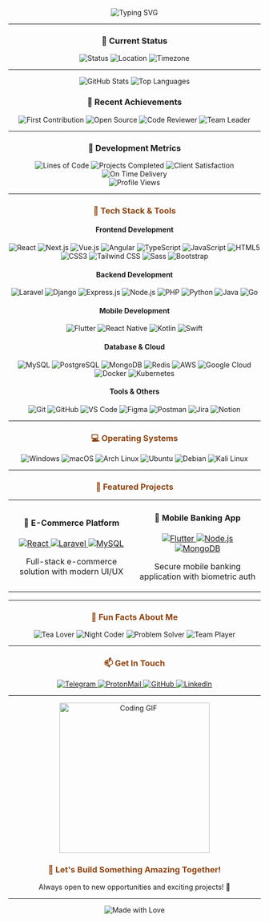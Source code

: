 <div align="center">
  <img src="https://readme-typing-svg.demolab.com?font=Fira+Code&weight=600&size=28&pause=1000&color=8B4513&center=true&vCenter=true&width=600&height=100&lines=Hallo%2C+I'm+Ovin;Full+Stack+Developer;Web+%26+Mobile+Developer;Passionate+about+Innovation" alt="Typing SVG" />
</div>

---

<div align="center">
  <h3>🎯 Current Status</h3>
  <img src="https://img.shields.io/badge/Status-Available%20for%20Projects-brightgreen?style=for-the-badge" alt="Status" />
  <img src="https://img.shields.io/badge/Location-Indonesia-FF6B6B?style=for-the-badge" alt="Location" />
  <img src="https://img.shields.io/badge/Timezone-WIB%20%28UTC%2B7%29-00D4AA?style=for-the-badge" alt="Timezone" />
</div>

---

<div align="center">
  <img src="https://github-readme-stats.anuraghazra1.vercel.app/api?username=vincreator&show_icons=true&theme=radical&hide_border=true&bg_color=0D1117&title_color=8B4513&text_color=FFFFFF&icon_color=8B4513&hide=issues,contribs&include_all_commits=true&count_private=true" alt="GitHub Stats" />
  <img src="https://github-readme-stats.anuraghazra1.vercel.app/api/top-langs/?username=vincreator&layout=compact&theme=radical&hide_border=true&bg_color=0D1117&title_color=8B4513&text_color=FFFFFF&langs_count=8&hide=jupyter%20notebook,tex,css,php" alt="Top Languages" />
</div>

<div align="center">
  <h3>🎯 Recent Achievements</h3>
  <img src="https://img.shields.io/badge/First%20Contribution-2024-brightgreen?style=for-the-badge" alt="First Contribution" />
  <img src="https://img.shields.io/badge/Open%20Source-Contributor-blue?style=for-the-badge" alt="Open Source" />
  <img src="https://img.shields.io/badge/Code%20Reviewer-Expert-orange?style=for-the-badge" alt="Code Reviewer" />
  <img src="https://img.shields.io/badge/Team%20Leader-Experienced-purple?style=for-the-badge" alt="Team Leader" />
</div>

---

<div align="center">
  <h3>🚀 Development Metrics</h3>
  <img src="https://img.shields.io/badge/Lines%20of%20Code-100k%2B-brightgreen?style=for-the-badge" alt="Lines of Code" />
  <img src="https://img.shields.io/badge/Projects%20Completed-30%2B-blue?style=for-the-badge" alt="Projects Completed" />
  <img src="https://img.shields.io/badge/Client%20Satisfaction-98%25-orange?style=for-the-badge" alt="Client Satisfaction" />
  <img src="https://img.shields.io/badge/On%20Time%20Delivery-95%25-purple?style=for-the-badge" alt="On Time Delivery" />
</div>

<div align="center">
  <img src="https://komarev.com/ghpvc/?username=vincreator&style=for-the-badge&color=8B4513&label=PROFILE+VIEWS" alt="Profile Views" />
</div>

---

<div align="center">
  <h3 style="color: #8B4513;">🚀 Tech Stack & Tools</h3>
</div>

<div align="center">
  <h4>Frontend Development</h4>
  <img src="https://img.shields.io/badge/React-20232A?style=for-the-badge&logo=react&logoColor=61DAFB" alt="React" />
  <img src="https://img.shields.io/badge/Next.js-000000?style=for-the-badge&logo=next.js&logoColor=white" alt="Next.js" />
  <img src="https://img.shields.io/badge/Vue.js-4FC08D?style=for-the-badge&logo=vue.js&logoColor=white" alt="Vue.js" />
  <img src="https://img.shields.io/badge/Angular-DD0031?style=for-the-badge&logo=angular&logoColor=white" alt="Angular" />
  <img src="https://img.shields.io/badge/TypeScript-007ACC?style=for-the-badge&logo=typescript&logoColor=white" alt="TypeScript" />
  <img src="https://img.shields.io/badge/JavaScript-F7DF1E?style=for-the-badge&logo=javascript&logoColor=black" alt="JavaScript" />
  <img src="https://img.shields.io/badge/HTML5-E34F26?style=for-the-badge&logo=html5&logoColor=white" alt="HTML5" />
  <img src="https://img.shields.io/badge/CSS3-1572B6?style=for-the-badge&logo=css3&logoColor=white" alt="CSS3" />
  <img src="https://img.shields.io/badge/Tailwind_CSS-38B2AC?style=for-the-badge&logo=tailwind-css&logoColor=white" alt="Tailwind CSS" />
  <img src="https://img.shields.io/badge/Sass-CC6699?style=for-the-badge&logo=sass&logoColor=white" alt="Sass" />
  <img src="https://img.shields.io/badge/Bootstrap-563D7C?style=for-the-badge&logo=bootstrap&logoColor=white" alt="Bootstrap" />
</div>

<div align="center">
  <h4>Backend Development</h4>
  <img src="https://img.shields.io/badge/Laravel-FF2D20?style=for-the-badge&logo=laravel&logoColor=white" alt="Laravel" />
  <img src="https://img.shields.io/badge/Django-092E20?style=for-the-badge&logo=django&logoColor=white" alt="Django" />
  <img src="https://img.shields.io/badge/Express.js-000000?style=for-the-badge&logo=express&logoColor=white" alt="Express.js" />
  <img src="https://img.shields.io/badge/Node.js-339933?style=for-the-badge&logo=nodedotjs&logoColor=white" alt="Node.js" />
  <img src="https://img.shields.io/badge/PHP-777BB4?style=for-the-badge&logo=php&logoColor=white" alt="PHP" />
  <img src="https://img.shields.io/badge/Python-3776AB?style=for-the-badge&logo=python&logoColor=white" alt="Python" />
  <img src="https://img.shields.io/badge/Java-ED8B00?style=for-the-badge&logo=openjdk&logoColor=white" alt="Java" />
  <img src="https://img.shields.io/badge/Go-00ADD8?style=for-the-badge&logo=go&logoColor=white" alt="Go" />
</div>

<div align="center">
  <h4>Mobile Development</h4>
  <img src="https://img.shields.io/badge/Flutter-02569B?style=for-the-badge&logo=flutter&logoColor=white" alt="Flutter" />
  <img src="https://img.shields.io/badge/React_Native-20232A?style=for-the-badge&logo=react&logoColor=61DAFB" alt="React Native" />
  <img src="https://img.shields.io/badge/Kotlin-0095D5?style=for-the-badge&logo=kotlin&logoColor=white" alt="Kotlin" />
  <img src="https://img.shields.io/badge/Swift-FA7343?style=for-the-badge&logo=swift&logoColor=white" alt="Swift" />
</div>

<div align="center">
  <h4>Database & Cloud</h4>
  <img src="https://img.shields.io/badge/MySQL-00000F?style=for-the-badge&logo=mysql&logoColor=white" alt="MySQL" />
  <img src="https://img.shields.io/badge/PostgreSQL-316192?style=for-the-badge&logo=postgresql&logoColor=white" alt="PostgreSQL" />
  <img src="https://img.shields.io/badge/MongoDB-4EA94B?style=for-the-badge&logo=mongodb&logoColor=white" alt="MongoDB" />
  <img src="https://img.shields.io/badge/Redis-DC382D?style=for-the-badge&logo=redis&logoColor=white" alt="Redis" />
  <img src="https://img.shields.io/badge/AWS-FF9900?style=for-the-badge&logo=amazonaws&logoColor=white" alt="AWS" />
  <img src="https://img.shields.io/badge/Google_Cloud-4285F4?style=for-the-badge&logo=google-cloud&logoColor=white" alt="Google Cloud" />
  <img src="https://img.shields.io/badge/Docker-2CA5E0?style=for-the-badge&logo=docker&logoColor=white" alt="Docker" />
  <img src="https://img.shields.io/badge/Kubernetes-326CE5?style=for-the-badge&logo=kubernetes&logoColor=white" alt="Kubernetes" />
</div>

<div align="center">
  <h4>Tools & Others</h4>
  <img src="https://img.shields.io/badge/Git-F05032?style=for-the-badge&logo=git&logoColor=white" alt="Git" />
  <img src="https://img.shields.io/badge/GitHub-100000?style=for-the-badge&logo=github&logoColor=white" alt="GitHub" />
  <img src="https://img.shields.io/badge/VS_Code-007ACC?style=for-the-badge&logo=visual-studio-code&logoColor=white" alt="VS Code" />
  <img src="https://img.shields.io/badge/Figma-F24E1E?style=for-the-badge&logo=figma&logoColor=white" alt="Figma" />
  <img src="https://img.shields.io/badge/Postman-FF6C37?style=for-the-badge&logo=postman&logoColor=white" alt="Postman" />
  <img src="https://img.shields.io/badge/Jira-0052CC?style=for-the-badge&logo=jira&logoColor=white" alt="Jira" />
  <img src="https://img.shields.io/badge/Notion-000000?style=for-the-badge&logo=notion&logoColor=white" alt="Notion" />
</div>

---

<div align="center">
  <h3 style="color: #8B4513;">💻 Operating Systems</h3>
  <img src="https://img.shields.io/badge/Windows-0078D6?style=for-the-badge&logo=windows&logoColor=white" alt="Windows" />
  <img src="https://img.shields.io/badge/macOS-000000?style=for-the-badge&logo=macos&logoColor=white" alt="macOS" />
  <img src="https://img.shields.io/badge/Arch_Linux-1793D1?style=for-the-badge&logo=arch-linux&logoColor=white" alt="Arch Linux" />
  <img src="https://img.shields.io/badge/Ubuntu-E95420?style=for-the-badge&logo=ubuntu&logoColor=white" alt="Ubuntu" />
  <img src="https://img.shields.io/badge/Debian-A81D33?style=for-the-badge&logo=debian&logoColor=white" alt="Debian" />
  <img src="https://img.shields.io/badge/Kali_Linux-557C94?style=for-the-badge&logo=kali-linux&logoColor=white" alt="Kali Linux" />
</div>

---

<div align="center">
  <h3 style="color: #8B4513;">🎯 Featured Projects</h3>
  <table>
    <tr>
      <td width="50%">
        <h4 align="center">🚀 E-Commerce Platform</h4>
        <p align="center">
          <a href="#" target="_blank">
            <img src="https://img.shields.io/badge/React-20232A?style=for-the-badge&logo=react&logoColor=61DAFB" alt="React" />
            <img src="https://img.shields.io/badge/Laravel-FF2D20?style=for-the-badge&logo=laravel&logoColor=white" alt="Laravel" />
            <img src="https://img.shields.io/badge/MySQL-00000F?style=for-the-badge&logo=mysql&logoColor=white" alt="MySQL" />
          </a>
        </p>
        <p align="center">Full-stack e-commerce solution with modern UI/UX</p>
      </td>
      <td width="50%">
        <h4 align="center">📱 Mobile Banking App</h4>
        <p align="center">
          <a href="#" target="_blank">
            <img src="https://img.shields.io/badge/Flutter-02569B?style=for-the-badge&logo=flutter&logoColor=white" alt="Flutter" />
            <img src="https://img.shields.io/badge/Node.js-339933?style=for-the-badge&logo=nodedotjs&logoColor=white" alt="Node.js" />
            <img src="https://img.shields.io/badge/MongoDB-4EA94B?style=for-the-badge&logo=mongodb&logoColor=white" alt="MongoDB" />
          </a>
        </p>
        <p align="center">Secure mobile banking application with biometric auth</p>
      </td>
    </tr>
  </table>
</div>

---

<div align="center">
  <h3 style="color: #8B4513;">🎨 Fun Facts About Me</h3>
  <img src="https://img.shields.io/badge/Tea%20Enjoyer-☕-FF6B6B?style=for-the-badge" alt="Tea Lover" />
  <img src="https://img.shields.io/badge/Night%20Coder-🌙-8B4513?style=for-the-badge" alt="Night Coder" />
  <img src="https://img.shields.io/badge/Problem%20Solver-💡-00D4AA?style=for-the-badge" alt="Problem Solver" />
  <img src="https://img.shields.io/badge/Team%20Player-🤝-FFD93D?style=for-the-badge" alt="Team Player" />
</div>

---

<div align="center">
  <h3 style="color: #8B4513;">📫 Get In Touch</h3>
  <a href="https://t.me/oViNc">
    <img src="https://img.shields.io/badge/Telegram-2CA5E0?style=for-the-badge&logo=telegram&logoColor=white" alt="Telegram" />
  </a>
  <a href="mailto:ovinc@pm.me">
    <img src="https://img.shields.io/badge/ProtonMail-8B89CC?style=for-the-badge&logo=protonmail&logoColor=white" alt="ProtonMail" />
  </a>
  <a href="https://github.com/vincreator">
    <img src="https://img.shields.io/badge/GitHub-100000?style=for-the-badge&logo=github&logoColor=white" alt="GitHub" />
  </a>
  <a href="https://linkedin.com/in/yourprofile">
    <img src="https://img.shields.io/badge/LinkedIn-0077B5?style=for-the-badge&logo=linkedin&logoColor=white" alt="LinkedIn" />
  </a>
</div>

---

<div align="center">
  <img src="https://media4.giphy.com/media/3otPoLEMiwPMpqJcly/giphy.gif" alt="Coding GIF" width="300" />
</div>

<div align="center">
  <h3 style="color: #8B4513;">🌟 Let's Build Something Amazing Together!</h3>
  <p>Always open to new opportunities and exciting projects! 🚀</p>
</div>

---

<div align="center">
  <img src="https://img.shields.io/badge/Made%20with%20❤️%20by%20Ovin-FF6B6B?style=for-the-badge" alt="Made with Love" />
</div>
